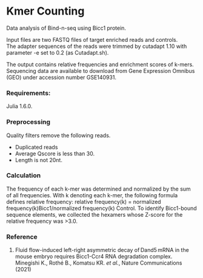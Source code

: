 # Kmer Counting 


Data analysis of Bind-n-seq using Bicc1 protein.

Input files are two FASTQ files of target enriched reads and controls.   
The adapter sequences of the reads were trimmed by cutadapt 1.10 with parameter -e set to 0.2 (as Cutadapt.sh). 

The output contains relative frequencies and enrichment scores of k-mers.  
Sequencing data are available to download from Gene Expression Omnibus (GEO) under accession number GSE140931.

### Requirements:

Julia 1.6.0. 

### Preprocessing
Quality filters remove the following reads.
* Duplicated reads
* Average Qscore is less than 30.
* Length is not 20nt.

### Calculation
The frequency of each k-mer was determined and normalized by the sum of all frequencies. With k denoting each k-mer, the following formula defines relative frequency: relative frequency(k) = normalized frequency(k)Bicc1/normalized frequency(k) Control.
To identify Bicc1-bound sequence elements, we collected the hexamers whose Z-score for the relative frequency was >3.0.

### Reference
1. Fluid flow-induced left-right asymmetric decay of Dand5 mRNA in the mouse embryo requires Bicc1-Ccr4 RNA degradation complex. Minegishi K., Rothé B., Komatsu KR. _et al._, Nature Communications (2021)
